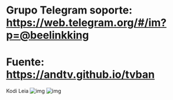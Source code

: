 # Grupo Telegram soporte: https://web.telegram.org/#/im?p=@beelinkking
# Fuente: https://andtv.github.io/tvban

Kodi Leia
![img](https://raw.githubusercontent.com/andtv/andtv.github.io/master/tvban/wizard/imagenes/tbuild.png)
![img]([https://i.imgur.com/FmHatKc.png](https://i.imgur.com/Xvunlf8.png))


